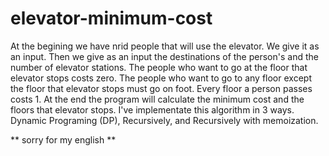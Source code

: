 # elevator-minimum-cost
At the begining we have nrid people that  will use the elevator. We give it as an input. 
Then we give as an input the destinations of the person's and the  number of   elevator stations. 
The people who want to go at the floor that elevator stops costs zero.
The people who want to go to any floor except the floor that elevator stops must go on foot.
Every floor a person passes costs 1.
At the end the program will calculate the minimum cost and the floors that elevator stops.
I've  implementate this algorithm in 3 ways. Dynamic Programing (DP), Recursively, and Recursively with memoization.


** sorry for my english **
